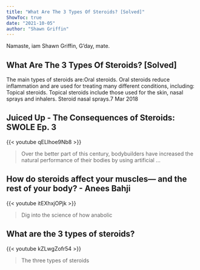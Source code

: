 ```yaml
---
title: "What Are The 3 Types Of Steroids? [Solved]"
ShowToc: true 
date: "2021-10-05"
author: "Shawn Griffin" 
---
```


Namaste, iam Shawn Griffin, G’day, mate.
## What Are The 3 Types Of Steroids? [Solved]
The main types of steroids are:Oral steroids. Oral steroids reduce inflammation and are used for treating many different conditions, including: 
 Topical steroids. Topical steroids include those used for the skin, nasal sprays and inhalers. 
 Steroid nasal sprays.7 Mar 2018

## Juiced Up - The Consequences of Steroids: SWOLE Ep. 3
{{< youtube qELlhoe9Nb8 >}}
>Over the better part of this century, bodybuilders have increased the natural performance of their bodies by using artificial ...

## How do steroids affect your muscles— and the rest of your body? - Anees Bahji
{{< youtube itEXhxjOPjk >}}
>Dig into the science of how anabolic 

## What are the 3 types of steroids?
{{< youtube kZLwgZofr54 >}}
>The three types of steroids

